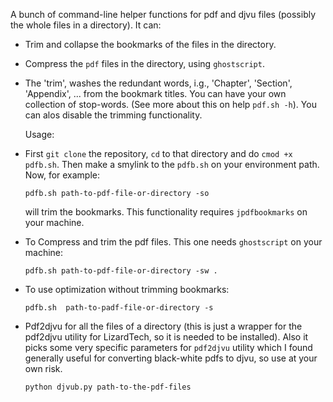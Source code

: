 
A bunch of command-line helper functions for pdf and djvu files (possibly the whole files in a directory). It can:

+ Trim and collapse the bookmarks of the files in the directory. 

+ Compress the `pdf` files in the directory, using `ghostscript`.

+  The 'trim', washes the redundant words, i.g., 'Chapter', 'Section', 'Appendix', ... from the bookmark titles. You can have your own collection of stop-words. (See more about this on help `pdf.sh -h`). You can alos disable the trimming functionality.

   Usage: 
   
* First `git clone` the repository, `cd` to that directory and do `cmod +x pdfb.sh`. Then make a smylink to the `pdfb.sh` on your environment path.
Now, for example: 


   `pdfb.sh path-to-pdf-file-or-directory -so`
   
   will trim the bookmarks. This functionality requires `jpdfbookmarks` on your machine.

* To Compress and trim the pdf files. This one needs `ghostscript` on your machine:

    `pdfb.sh path-to-pdf-file-or-directory -sw . `

* To use optimization without trimming bookmarks:
 
    `pdfb.sh  path-to-padf-file-or-directory -s`

+ Pdf2djvu for all the files of a directory (this is just a wrapper for the pdf2djvu utility for LizardTech, so it is needed to be installed). Also it picks some very specific parameters for `pdf2djvu` utility which I found generally useful for converting black-white pdfs to djvu, so use at your own risk.

    `python djvub.py path-to-the-pdf-files`

